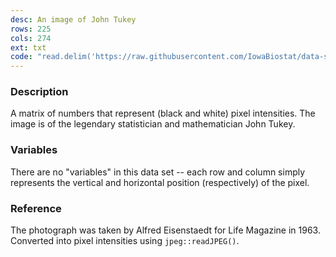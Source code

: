 ```yaml
---
desc: An image of John Tukey
rows: 225
cols: 274
ext: txt
code: "read.delim('https://raw.githubusercontent.com/IowaBiostat/data-sets/main/tukey/tukey.txt')"
---
```


### Description

A matrix of numbers that represent (black and white) pixel intensities. The
image is of the legendary statistician and mathematician John Tukey.

### Variables

There are no "variables" in this data set -- each row and column simply represents the vertical and horizontal position (respectively) of the pixel.

### Reference

The photograph was taken by Alfred Eisenstaedt for Life Magazine in 1963. Converted into pixel intensities using `jpeg::readJPEG()`.
